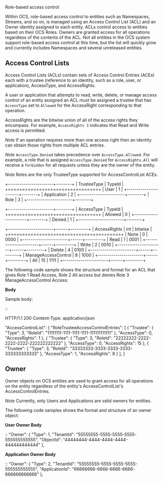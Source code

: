 Role-based access control 


Within OCS, role-based access control to entities such as Namespaces, Streams, and so on, is managed using an Access Control 
List (ACL) and an Owner identity assigned to each entity. ACLs control access to entities based on their OCS Roles. Owners 
are granted access for all operations regardless of the contents of the ACL. Not all entities in the OCS system support 
role-based access control at this time, but the list will quickly grow and currently includes Namespaces and several unreleased 
entities.


Access Control Lists
--------------------

Access Control Lists (ACLs) contain sets of Access Control Entries (ACEs) each with a trustee (reference to an identity, such 
as a role, user, or application), AccessType, and AccessRights. 

A user or application that attempts to read, write, delete, or manage access control of an entity assigned an ACL must be 
assigned a trustee that has ``AccessType`` set to ``Allowed`` for the AccessRight corresponding to that operation.

AccessRights are the bitwise union of all of the access rights they encompass. For example, ``AccessRights 3`` indicates 
that Read and Write access is permitted.

*Note*
  If an operation requires more than one access right then an identity can obtain 
  those rights from multiple ACL entries.
	
*Note*
  ``AccessType.Denied`` takes precedence over ``AccessType.Allowed``. For example, a role that is assigned ``AccessType.Denied`` for
  ``AccessRights.All`` will receive a ``forbidden`` for all  requests unless they are the owner of the entity.
  
*Note*
  Roles are the only TrusteeType supported for AccessControlList ACEs.


+-----------------------+--------+
| TrusteeType           | TypeId | 
+=======================+========+
| User                  | 1      |
+-----------------------+--------+
| Application           | 2      |
+-----------------------+--------+
| Role                  | 3      |
+-----------------------+--------+


+-----------------------+--------+
| AccessType            | TypeId | 
+=======================+========+
| Allowed               | 0      |
+-----------------------+--------+
| Denied                | 1      |
+-----------------------+--------+


+-----------------------+------+---------+
| AccessRights          | int  | bitwise |
+=======================+======+=========+
| None                  | 0    |    0000 |
+-----------------------+------+---------+
| Read                  | 1    |    0001 |
+-----------------------+------+---------+
| Write                 | 2    |    0010 |
+-----------------------+------+---------+
| Delete                | 4    |    0100 |
+-----------------------+------+---------+
| ManageAccessControl   | 8    |    1000 |
+-----------------------+------+---------+
| All                   | 15   |    1111 |
+-----------------------+------+---------+

The following code sample shows the structure and format for an ACL
that gives Role 1 Read Access, Role 2 All access 
but denies Role 3 ManageAccessControl Access:

**Body**
  
  Sample  body:
  
::

  HTTP/1.1 200
  Content-Type: application/json

  "AccessControlList": {
	"RoleTrusteeAccessControlEntries": [
		{
			"Trustee": {
				"Type": 3,
				"RoleId": "11111111-1111-1111-1111-111111111111"
			},
			"AccessType": 0,
			"AccessRights": 1
		},
		{
			"Trustee": {
				"Type": 3,
				"RoleId": "22222222-2222-2222-2222-222222222222"
			},
			"AccessType": 0,
			"AccessRights": 15
		},
		{
			"Trustee": {
				"Type": 3,
				"RoleId": "33333333-3333-3333-3333-333333333333"
			},
			"AccessType": 1,
			"AccessRights": 8
		}
	],
	}
	

Owner
-----

Owner objects on OCS entities are used to grant access for all operations on the entity regardless of the 
entity's AccessControlList's AccessControlEntries. 

*Note*
  Currently, only Users and Applications are valid owners for entities.  

The following code samples shows the format and structure of an owner object:


**User Owner Body**

::
	"Owner": {
		"Type": 1,
		"TenantId": "55555555-5555-5555-5555-555555555555",
		"ObjectId": "44444444-4444-4444-4444-444444444444"
	},
	
**Application Owner Body**

::
	"Owner": {
		"Type": 2,
		"TenantId": "55555555-5555-5555-5555-555555555555",
		"ApplicationId": "66666666-6666-6666-6666-666666666666"
	},


